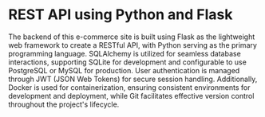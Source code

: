 # REST API using Python and Flask

The backend of this e-commerce site is built using Flask as the lightweight web framework to create a RESTful API, with Python serving as the primary programming language. SQLAlchemy is utilized for seamless database interactions, supporting SQLite for development and configurable to use PostgreSQL or MySQL for production. User authentication is managed through JWT (JSON Web Tokens) for secure session handling. Additionally, Docker is used for containerization, ensuring consistent environments for development and deployment, while Git facilitates effective version control throughout the project's lifecycle.